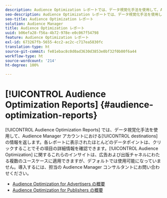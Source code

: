 ```yaml
---
description: Audience Optimization レポートでは、データ視覚化手法を使用して、Audience Manager アカウントにおける宛先の情報を返します。各レポートに表示されたほとんどのデータポイントは、クリックすることでその項目の詳細情報を確認できます。オーディエンスの最適化に関するこれらのインサイトは、広告および出版チャネルにわたる複数のユースケースに適用できますが、デフォルトでは使用可能になっていません。導入するには、担当の Audience Manager コンサルタントにお問い合わせください。
seo-description: Audience Optimization レポートでは、データ視覚化手法を使用して、Audience Manager アカウントにおける宛先の情報を返します。各レポートに表示されたほとんどのデータポイントは、クリックすることでその項目の詳細情報を確認できます。オーディエンスの最適化に関するこれらのインサイトは、広告および出版チャネルにわたる複数のユースケースに適用できますが、デフォルトでは使用可能になっていません。導入するには、担当の Audience Manager コンサルタントにお問い合わせください。
seo-title: Audience Optimization レポート
solution: Audience Manager
title: Audience Optimization レポート
uuid: b06efa28-f56a-4b72-978e-e0c067f54798
feature: Audience Optimization レポート
exl-id: 673267fb-5655-4cc2-ac2c-c717ea5830fc
translation-type: ht
source-git-commit: fe01ebac8c0d0ad3630d3853e0bf32f0b00f6a44
workflow-type: ht
source-wordcount: '214'
ht-degree: 100%

---
```


# [!UICONTROL Audience Optimization Reports] {#audience-optimization-reports}

[!UICONTROL Audience Optimization Reports] では、データ視覚化手法を使用して、Audience Manager アカウントにおける[!UICONTROL destinations]の情報を返します。各レポートに表示されたほとんどのデータポイントは、クリックすることでその項目の詳細情報を確認できます。[!UICONTROL Audience Optimization] に関するこれらのインサイトは、広告および出版チャネルにわたる複数のユースケースに適用できますが、デフォルトでは使用可能になっていません。導入するには、担当の Audience Manager コンサルタントにお問い合わせください。

+ [Audience Optimization for Advertisers の概要](aor-advertisers/aor-advertisers.md)
+ [Audience Optimization for Publishers の概要](aor-publishers/aor-publishers.md)
